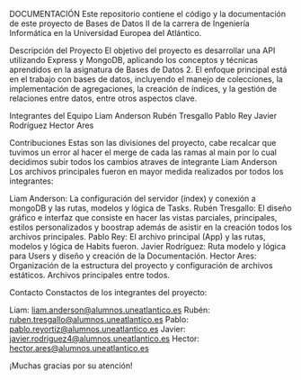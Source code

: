 DOCUMENTACIÓN
Este repositorio contiene el código y la documentación de este proyecto de Bases de Datos II de la carrera de Ingeniería Informática en la Universidad Europea del Atlántico.

Descripción del Proyecto
El objetivo del proyecto es desarrollar una API utilizando Express y MongoDB, aplicando los conceptos y técnicas aprendidos en la asignatura de Bases de Datos 2. El enfoque principal está en el trabajo con bases de datos, incluyendo el manejo de colecciones, la implementación de agregaciones, la creación de índices, y la gestión de relaciones entre datos, entre otros aspectos clave.

Integrantes del Equipo
Liam Anderson
Rubén Tresgallo
Pablo Rey
Javier Rodríguez
Hector Ares

Contribuciones
Estas son las divisiones del proyecto, cabe recalcar que tuvimos un error al hacer el merge de cada las ramas al main por lo cual decidimos subir todos los cambios atraves de integrante Liam Anderson
Los archivos principales fueron en mayor medida realizados por todos los integrantes:

Liam Anderson: La configuración del servidor (índex) y conexión a mongoDB y las rutas, modelos y lógica de Tasks.
Rubén Tresgallo: El diseño gráfico e interfaz que consiste en hacer las vistas parciales, principales, estilos personalizados y boostrap además de asistir en la creación todos los archivos principales.
Pablo Rey: El archivo principal (App) y las rutas, modelos y lógica de Habits fueron.
Javier Rodríguez: Ruta modelo y lógica para Users y diseño y creación de la Documentación.
Hector Ares: Organización de la estructura del proyecto y configuración de archivos estáticos.
Archivos principales entre todos.

Contacto
Constactos de los integrantes del proyecto:

Liam: liam.anderson@alumnos.uneatlantico.es
Rubén: ruben.tresgallo@alumnos.uneatlantico.es
Pablo: pablo.reyortiz@alumnos.uneatlantico.es
Javier: javier.rodriguez4@alumnos.uneatlantico.es
Hector: hector.ares@alumnos.uneatlantico.es

¡Muchas gracias por su atención!
